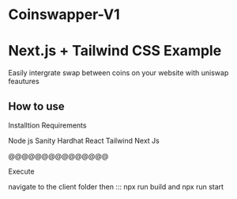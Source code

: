 # Coinswapper-V1

# Next.js + Tailwind CSS Example
Easily intergrate swap between coins on your website 
with uniswap feautures 

## How to use
Installtion  Requirements 

Node js
Sanity
Hardhat
React
Tailwind 
Next Js

@@@@@@@@@@@@@@@


Execute

navigate to the client folder then :::
npx run build 
and npx run start

